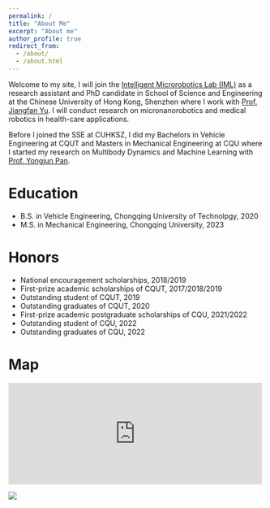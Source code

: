 ```yaml
---
permalink: /
title: "About Me"
excerpt: "About me"
author_profile: true
redirect_from: 
  - /about/
  - /about.html
---
```


Welcome to my site, I will join the [Intelligent Microrobotics Lab (IML)](https://www.imlyu.com/) as a research assistant and PhD candidate in School of Science and Engineering at the Chinese University of Hong Kong, Shenzhen where I work with [Prof. Jiangfan Yu](https://sse.cuhk.edu.cn/en/faculty/yujiangfan). I will conduct research on micronanorobotics and medical robotics in health-care applications.

Before I joined the SSE at CUHKSZ, I did my Bachelors in Vehicle Engineering at CQUT and Masters in Mechanical Engineering at CQU where I started my research on Multibody Dynamics and Machine Learning with [Prof. Yongjun Pan](https://faculty.cqu.edu.cn/YongjunPan/zh_CN/index/338379/list/index.htm).

Education
======
* B.S. in Vehicle Engineering, Chongqing University of Technolpgy, 2020
* M.S. in Mechanical Engineering, Chongqing University, 2023


Honors
======
* National encouragement scholarships, 2018/2019
* First-prize academic scholarships of CQUT, 2017/2018/2019
* Outstanding student of CQUT, 2019
* Outstanding graduates of CQUT, 2020
* First-prize academic postgraduate scholarships of CQU, 2021/2022
* Outstanding student of CQU, 2022
* Outstanding graduates of CQU, 2022

Map
======


<iframe src="https://www.google.com/maps/embed?pb=!1m18!1m12!1m3!1d3003.8577951742313!2d106.44979346895913!3d29.559612945511976!2m3!1f0!2f0!3f0!3m2!1i1024!2i768!4f13.1!3m3!1m2!1s0x36eccb948120ecb1%3A0xbcacf824c7bdf803!2z6YeN5bqG5aSn5a2m!5e0!3m2!1szh-CN!2sjp!4v1699616612520!5m2!1szh-CN!2sjp" width="500" height="200" style="border:0;" allowfullscreen="" loading="lazy" referrerpolicy="no-referrer-when-downgrade"></iframe>


<a href="https://clustrmaps.com/site/1by5b"  title="Visit tracker"><img src="//www.clustrmaps.com/map_v2.png?d=hXQLwwCxkCK3JghW0KR3xguEOAPYym4rVo8ubMr4ypI&cl=ffffff" /></a>